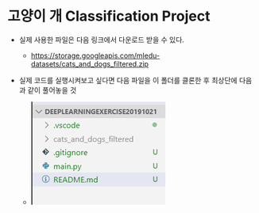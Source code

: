 # 고양이 개 Classification Project

- 실제 사용한 파일은 다음 링크에서 다운로드 받을 수 있다.
  - https://storage.googleapis.com/mledu-datasets/cats_and_dogs_filtered.zip

- 실제 코드를 실행시켜보고 싶다면 다음 파일을 이 폴더를 클론한 후 최상단에 다음과 같이 풀어놓을 것
  - ![](image01.PNG)
